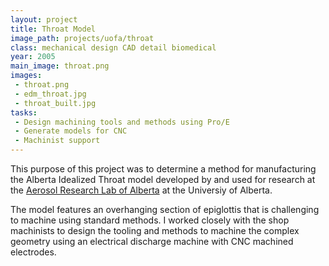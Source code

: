 ```yaml
---
layout: project
title: Throat Model
image_path: projects/uofa/throat
class: mechanical design CAD detail biomedical
year: 2005
main_image: throat.png
images:
 - throat.png
 - edm_throat.jpg
 - throat_built.jpg
tasks:
 - Design machining tools and methods using Pro/E
 - Generate models for CNC
 - Machinist support
---
```


This purpose of this project was to determine a method for manufacturing the Alberta Idealized Throat model developed by and used for research at the <a href="http://www.mece.ualberta.ca/arla/index.html">Aerosol Research Lab of Alberta</a> at the Universiy of Alberta. 

The model features an overhanging section of epiglottis that is challenging to machine using standard methods. I worked closely with the shop machinists to design the tooling and methods to machine the complex geometry using an electrical discharge machine with CNC machined electrodes.